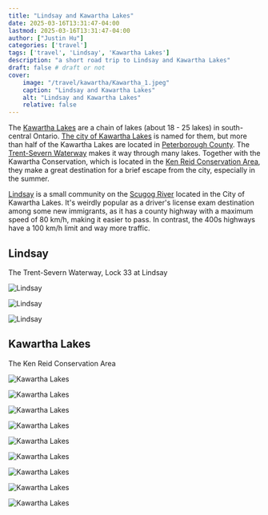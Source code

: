 ```yaml
---
title: "Lindsay and Kawartha Lakes"
date: 2025-03-16T13:31:47-04:00
lastmod: 2025-03-16T13:31:47-04:00
author: ["Justin Hu"]
categories: ['travel']
tags: ['travel', 'Lindsay', 'Kawartha Lakes']
description: "a short road trip to Lindsay and Kawartha Lakes"
draft: false # draft or not
cover:
    image: "/travel/kawartha/Kawartha_1.jpeg"
    caption: "Lindsay and Kawartha Lakes"
    alt: "Lindsay and Kawartha Lakes"
    relative: false
---
```


The [Kawartha Lakes](https://en.wikipedia.org/wiki/Kawartha_Lakes_(Ontario)) are a chain of lakes (about 18 - 25 lakes) in south-central Ontario. [The city of Kawartha Lakes](https://en.wikipedia.org/wiki/Kawartha_Lakes) is named for them, but more than half of the Kawartha Lakes are located in [Peterborough County](https://en.wikipedia.org/wiki/Peterborough_County). The [Trent-Severn Waterway](https://en.wikipedia.org/wiki/Trent%E2%80%93Severn_Waterway) makes it way through many lakes. Together with the Kawartha Conservation, which is located in the [Ken Reid Conservation Area](https://www.kawarthaconservation.com/conservation-areas/ken-reid-conservation-area/), they make a great destination for a brief escape from the city, especially in the summer.

[Lindsay](https://en.wikipedia.org/wiki/Lindsay,_Ontario) is a small community on the [Scugog River](https://en.wikipedia.org/wiki/Scugog_River) located in the City of Kawartha Lakes. It's weirdly popular as a driver's license exam destination among some new immigrants, as it has a county highway with a maximum speed of 80 km/h, making it easier to pass. In contrast, the 400s highways have a 100 km/h limit and way more traffic.

## Lindsay

The Trent-Severn Waterway, Lock 33 at Lindsay

![Lindsay](/travel/kawartha/Lindsay_1.jpeg "Lindsay")  

![Lindsay](/travel/kawartha/Lindsay_2.jpeg "Lindsay")  

![Lindsay](/travel/kawartha/Lindsay_3.jpeg "Lindsay")  

## Kawartha Lakes

The Ken Reid Conservation Area

![Kawartha Lakes](/travel/kawartha/Kawartha_1.jpeg "Kawartha Lakes")  

![Kawartha Lakes](/travel/kawartha/Kawartha_2.jpeg "Kawartha Lakes")

![Kawartha Lakes](/travel/kawartha/Kawartha_3.jpeg "Kawartha Lakes")

![Kawartha Lakes](/travel/kawartha/Kawartha_4.jpeg "Kawartha Lakes")

![Kawartha Lakes](/travel/kawartha/Kawartha_5.jpeg "Kawartha Lakes")

![Kawartha Lakes](/travel/kawartha/Kawartha_6.jpeg "Kawartha Lakes")

![Kawartha Lakes](/travel/kawartha/Kawartha_7.jpeg "Kawartha Lakes")

![Kawartha Lakes](/travel/kawartha/Kawartha_8.jpeg "Kawartha Lakes")

![Kawartha Lakes](/travel/kawartha/Kawartha_9.jpeg "Kawartha Lakes")
